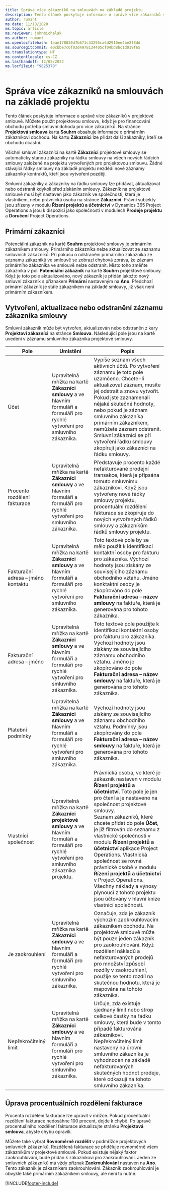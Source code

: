 ```yaml
---
title: Správa více zákazníků na smlouvách na základě projektu
description: Tento článek poskytuje informace o správě více zákazníků v smlouvě založené na projektu.
author: rumant
ms.date: 11/18/2020
ms.topic: article
ms.reviewer: johnmichalak
ms.author: rumant
ms.openlocfilehash: 1aae178830d7b671c33295ca6d2910ee4be2f8dd
ms.sourcegitcommit: e0cbbe7c6f03d4978134405cf04bd8bc1d019f65
ms.translationtype: HT
ms.contentlocale: cs-CZ
ms.lasthandoff: 12/05/2022
ms.locfileid: "9825370"
---
```

# <a name="manage-multiple-customers-on-project-based-contracts"></a>Správa více zákazníků na smlouvách na základě projektu

Tento článek poskytuje informace o správě více zákazníků v projektové smlouvě. Můžete použít projektovou smlouvu, když je pro financování obchodu potřeba smluvní dohoda pro více zákazníků. Na stránce **Projektová smlouva** karta **Souhrn** obsahuje informace o primárním zákazníkovi obchodu. Na kartu **Zákazníci** lze přidat další zákazníky, kteří se obchodu účastní.

Všichni smluvní zákazníci na kartě **Zákazníci** projektové smlouvy se automaticky stanou zákazníky na řádku smlouvy na všech nových řádcích smlouvy založené na projektu vytvořených pro projektovou smlouvu. Žádné stávající řádky smlouvy na základě projektu nezdědí nové záznamy zákazníky kontraktů, kteří jsou vytvořeni později.

Smluvní zákazníky a zákazníky na řádku smlouvy lze přidávat, aktualizovat nebo odstranit kdykoli před získáním smlouvy. Zákazník na projektové smlouvě musí být nastaven jako zákazník ve společnosti, která je vlastníkem, nebo právnická osoba na stránce **Zákazníci**. Právní subjekty jsou zřízeny v modulu **Řízení projektů a účetnictví** v Dynamics 365 Project Operations a jsou k dispozici jako společnosti v modulech **Prodeje projektu** a **Doručení** Project Operations.

## <a name="primary-customers"></a>Primární zákazníci

Potenciální zákazník na kartě **Souhrn** projektové smlouvy je primárním zákazníkem smlouvy. Primárního zákazníka nelze aktualizovat ze seznamu smluvních zákazníků. Při pokusu o odstranění primárního zákazníka ze seznamu zákazníků ve smlouvě se zobrazí chybová zpráva, že záznam primárního zákazníka ve smlouvě nelze odstranit. Místo toho změňte zákazníka v poli **Potenciální zákazník** na kartě **Souhrn** projektové smlouvy. Když je toto pole aktualizováno, nový zákazník je přidán jakožto nový smluvní zákazník s příznakem **Primární** nastaveným na **Ano**. Předchozí primární zákazník je stále zákazníkem na základě smlouvy, již však není primárním zákazníkem.

## <a name="create-update-or-delete-a-contract-customer-record"></a>Vytvoření, aktualizace nebo odstranění záznamu zákazníka smlouvy

Smluvní zákazník může být vytvořen, aktualizován nebo odstraněn z kary **Projektoví zákazníci** na stránce **Smlouva**. Následující pole jsou na kartě uvedeni v záznamu smluvního zákazníka projektové smlouvy.

| **Pole** | **Umístění** | **Popis** | 
| --- | --- | --- | 
| Účet | Upravitelná mřížka na kartě **Zákazníci smlouvy** a ve hlavním formuláři a formuláři pro rychlé vytvoření pro smluvního zákazníka. | Vypíše seznam všech aktivních účtů. Po vytvoření záznamu je toto pole uzamčeno. Chcete-li aktualizovat záznam, musíte jej odstrait a znovu vytvořit. Pokud jste zaznamenali nějaké skutečné hodnoty, nebo pokud je záznam smluvního zákazníka primárním zákazníkem, nemůžete záznam odstranit. Smluvní zákazníci se při vytvoření řádku smlouvy zkopírují jako zákazníci na řádku smlouvy. |
| Procento rozdělení fakturace | Upravitelná mřížka na kartě **Zákazníci smlouvy** a ve hlavním formuláři a formuláři pro rychlé vytvoření pro smluvního zákazníka. | Představuje procento každé nefakturované prodejní transakce, která je připsána tomuto smluvnímu zákazníkovi. Když jsou vytvořeny nové řádky smlouvy projektu, procentuální rozdělení fakturace se zkopíruje do nových vytvořených řádků smlouvy a zákazníkům řádků smlouvy projektu. |
| Fakturační adresa – jméno kontaktu | Upravitelná mřížka na kartě **Zákazníci smlouvy** a ve hlavním formuláři a formuláři pro rychlé vytvoření pro smluvního zákazníka. | Toto textové pole by se mělo použít k identifikaci kontaktní osoby pro fakturu pro zákazníka. Výchozí hodnoty jsou získány ze souvisejícího záznamu obchodního vztahu. Jméno konktaktní osoby je zkopírováno do pole **Fakturační adresa – název smlouvy** na faktuře, která je generována pro tohoto zákazníka. |
| Fakturační adresa – jméno | Upravitelná mřížka na kartě **Zákazníci smlouvy** a ve hlavním formuláři a formuláři pro rychlé vytvoření pro smluvního zákazníka. | Toto textové pole použijte k identifikaci kontaktní osoby pro fakturu pro zákazníka. Výchozí hodnoty jsou získány ze souvisejícího záznamu obchodního vztahu. Jméno je zkopírováno do pole **Fakturační adresa – název smlouvy** na faktuře, která je generována pro tohoto zákazníka. |
| Platební podmínky | Upravitelná mřížka na kartě **Zákazníci smlouvy** a ve hlavním formuláři a formuláři pro rychlé vytvoření pro smluvního zákazníka. | Výchozí hodnoty jsou získány ze souvisejícího záznamu obchodního vztahu. Podmínky jsou zkopírovány do pole **Fakturační adresa – název smlouvy** na faktuře, která je generována pro tohoto zákazníka. |
| Vlastnící společnost | Upravitelná mřížka na kartě **Zákazníci projektové smlouvy** a ve hlavním formuláři a formuláři pro rychlé vytvoření pro smluvního zákazníka projektu. | Právnická osoba, ve které je zákazník nastaven v modulu **Řízení projektů a účetnictví**. Toto pole je jen pro čtení a je nastaveno na společnost projektové smlouvy.</br>Seznam zákazníků, které chcete přidat do pole **Účet**, je již filtrován do seznamu z vlastnické společnosti v modulu **Řízení projektů a účetnictví** aplikace Project Operations. Vlastnická společnost se rovná právnické osobě v modulu **Řízení projektů a účetnictví** v Project Operations. Všechny náklady a výnosy plynoucí z tohoto projektu jsou účtovány v hlavní knize vlastnící společnosti. |
| Je zaokrouhlení | Upravitelná mřížka na kartě **Zákazníci smlouvy** a ve hlavním formuláři a formuláři pro rychlé vytvoření pro smluvního zákazníka. | Označuje, zda je zákazník výchozím zaokrouhlovacím zákazníkem obchodu. Na projektové smlouvě může být pouze jeden zákazník pro zaokrouhlování. Když rozdělení nákladů a nefakturovaných prodejů pro množství způsobí rozdíly v zaokrouhlení, použije se tento rozdíl na skutečnou hodnotu, která je mapována na tohoto zákazníka. |
| Nepřekročitelný limit | Upravitelná mřížka na kartě **Zákazníci smlouvy** a ve hlavním formuláři a formuláři pro rychlé vytvoření pro smluvního zákazníka. | Určuje, zda existuje sjednaný limit nebo strop celkové částky na řádku smlouvy, která bude v tomto případě fakturována zákazníkovi. Nepřekročitelný limit nastavený na úrovni smluvního zákazníka je vyhodnocen na základě nefakturovaných skutečných hodnot prodeje, které odkazují na tohoto smluvního zákazníka. |

## <a name="edit-billing-split-percentages"></a>Úprava procentuálních rozdělení fakturace

Procenta rozdělení fakturace lze upravit v mřížce. Pokud procentuální rozdělení fakturace nedosáhne 100 procent, dojde k chybě. Po úpravě procentuálního rozdělení fakturace aktualizujte stránku **Projektová smlouva**, abyste chybu opravili.

Můžete také vybrat **Rovnoměrně rozdělit** v podmřížce projektových smluvních zákazníků. Rozdělená fakturace se přiděluje rovnoměrně všem zákazníkům v projektové smlouvě. Pokud existuje nějaký faktor zaokrouhlování, bude přidán k zákazníkovi pro zaokrouhlování. Jeden ze smluvních zákazníků má vždy příznak **Zaokrouhlování** nastaven na **Ano**. Tento zákazník je zákazníkem zaokrouhlování. Zákazník zaokrouhlování je obvykle také primárním zákazníkem smlouvy, ale není to nutné.


[!INCLUDE[footer-include](../includes/footer-banner.md)]
